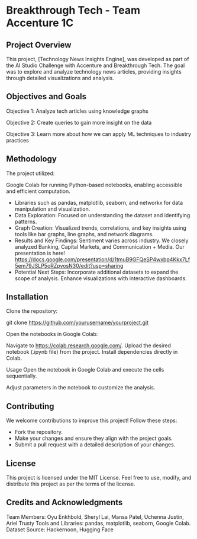 # Breakthrough Tech - Team Accenture 1C

## Project Overview
This project, [Technology News Insights Engine], was developed as part of the AI Studio Challenge with Accenture and Breakthrough Tech. The goal was to explore and analyze technology news articles, providing insights through detailed visualizations and analysis.

## Objectives and Goals
Objective 1: Analyze tech articles using knowledge graphs

Objective 2: Create queries to gain more insight on the data

Objective 3: Learn more about how we can apply ML techniques to industry practices

## Methodology
The project utilized:

Google Colab for running Python-based notebooks, enabling accessible and efficient computation.
- Libraries such as pandas, matplotlib, seaborn, and networkx for data manipulation and visualization.
- Data Exploration: Focused on understanding the dataset and identifying patterns.
- Graph Creation: Visualized trends, correlations, and key insights using tools like bar graphs, line graphs, and network diagrams.
- Results and Key Findings: Sentiment varies across industry. We closely analyzed Banking, Capital Markets, and Communication + Media. Our presentation is here! https://docs.google.com/presentation/d/1tmuB9GFQeSP4wxbp4Kkx7Lf5em79JSLP5oRZpvosN30/edit?usp=sharing
- Potential Next Steps: Incorporate additional datasets to expand the scope of analysis. Enhance visualizations with interactive dashboards.

## Installation
Clone the repository:

git clone https://github.com/yourusername/yourproject.git

Open the notebooks in Google Colab:

Navigate to https://colab.research.google.com/.
Upload the desired notebook (.ipynb file) from the project.
Install dependencies directly in Colab.


Usage
Open the notebook in Google Colab and execute the cells sequentially.

Adjust parameters in the notebook to customize the analysis.

## Contributing
We welcome contributions to improve this project! Follow these steps:
- Fork the repository.
- Make your changes and ensure they align with the project goals.
- Submit a pull request with a detailed description of your changes.

## License
This project is licensed under the MIT License. Feel free to use, modify, and distribute this project as per the terms of the license.

## Credits and Acknowledgments
Team Members: Oyu Enkhbold, Sheryl Lai, Mansa Patel, Uchenna Justin, Ariel Trusty
Tools and Libraries: pandas, matplotlib, seaborn, Google Colab.
Dataset Source: Hackernoon, Hugging Face
